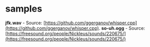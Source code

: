 # samples

**jfk.wav** - Source: [https://github.com/ggerganov/whisper.cpp](https://github.com/ggerganov/whisper.cpp).
**so-uh.ogg** - Source: [https://freesound.org/people/Nickleus/sounds/220675/](https://freesound.org/people/Nickleus/sounds/220675/)
